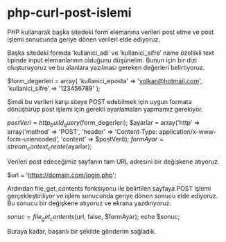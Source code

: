 # php-curl-post-islemi

PHP kullanarak başka sitedeki form elemanına verileri post etme ve post işlemi sonucunda geriye dönen verileri elde ediyoruz.

Başka sitedeki formda ′kullanici_adi′ ve ′kullanici_sifre′ name özellikli text tipinde input elemanlarının olduğunu düşünelim. Bunun için bir dizi oluşturuyoruz ve bu alanlara yazılması gereken değerleri belirtiyoruz.


$form_degerleri = array(
	'kullanici_eposta' => 'volkan@hotmail.com', 
	'kullanici_sifre' => '123456789'
);

Şimdi bu verileri karşı siteye POST edebilmek için uygun formata dönüştürüp post işlemi için gerekli ayarlamaları yapmamız gerekiyor.

$postVeri = http_build_query($form_degerleri); 
$ayarlar = array('http' => array('method' => 'POST', 'header' => 'Content-Type: application/x-www-form-urlencoded', 'content' => $postVeri));
$formAyar = stream_context_create($ayarlar);

Verileri post edeceğimiz sayfanın tam URL adresini bir değişkene atıyoruz.

$url = 'https://domain.com/login.php';

Ardından file_get_contents fonksiyonu ile belirtilen sayfaya POST işlemi gerçekleştiriliyor ve işlem sonucunda geriye dönen sonucu elde ediyoruz. Bu sonucu bir değişkene atıyoruz ve ekrana yazdırıyoruz.

$sonuc = file_get_contents($url, false, $formAyar);
echo $sonuc;

Buraya kadar, başarılı bir şekilde gönderim sağladık. 
